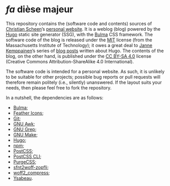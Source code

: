 # *fa* dièse majeur

This repository contains the (software code and contents) sources of
[Christian Scheen](https://github.com/cscheen)’s
[personal website](https://fadiesemajeur.fr/).
It is a weblog (blog) powered by the
[Hugo](https://gohugo.io/)
static site generator (SSG), with the
[Bulma](https://bulma.io/)
CSS framework.
The software code of the blog is released under the
[MIT](https://opensource.org/license/mit/)
license (from the Massachusetts Institute of Technology); it owes a great
deal to
[Janne Kemppainen](https://pakstech.com/)’s
series of
[blog posts](https://pakstech.com/series/blog-with-hugo/)
written about Hugo.
The contents of the blog, on the other hand, is published under the
[CC&nbsp;BY-SA&nbsp;4.0](https://creativecommons.org/licenses/by-sa/4.0/)
license (Creative Commons Attribution-ShareAlike&nbsp;4.0 International).

The software code is intended for a personal website.
As such, it is unlikely to be suitable for other projects; possible bug
reports or pull requests will therefore remain politely (i.e., silently)
unanswered.
If the layout suits your needs, then please feel free to fork the
repository.

In a nutshell, the dependencies are as follows:
*   [Bulma](https://bulma.io/);
*   [Feather Icons](https://feathericons.com/);
*   [Git](https://git-scm.com/);
*   [GNU Awk](https://www.gnu.org/software/gawk/);
*   [GNU Grep](https://www.gnu.org/software/grep/);
*   [GNU Make](https://www.gnu.org/software/make/);
*   [Hugo](https://gohugo.io/);
*   [npm](https://www.npmjs.com/);
*   [PostCSS](https://postcss.org/);
*   [PostCSS CLI](https://github.com/postcss/postcss-cli);
*   [PurgeCSS](https://purgecss.com/);
*   [sfnt2woff-zopfli](https://github.com/bramstein/sfnt2woff-zopfli);
*   [woff2_compress](https://github.com/google/woff2);
*   [Ysabeau](https://github.com/CatharsisFonts/Ysabeau).
